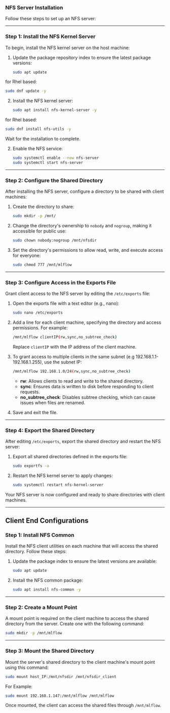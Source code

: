 ### NFS Server Installation

Follow these steps to set up an NFS server:

---

### Step 1: Install the NFS Kernel Server

To begin, install the NFS kernel server on the host machine:

1. Update the package repository index to ensure the latest package versions:
   ```bash
   sudo apt update
   ```
for Rhel based:
   ```bash
   sudo dnf update -y
   ```
2. Install the NFS kernel server:
   ```bash
   sudo apt install nfs-kernel-server -y
   ```
for Rhel based:
   ```bash
   sudo dnf install nfs-utils -y
   ```

   Wait for the installation to complete.

2. Enable the NFS service:
   ```bash
   sudo systemctl enable --now nfs-server
   sudo systemctl start nfs-server
   ```
   
---

### Step 2: Configure the Shared Directory

After installing the NFS server, configure a directory to be shared with client machines:

1. Create the directory to share:
   ```bash
   sudo mkdir -p /mnt/
   ```

2. Change the directory's ownership to `nobody` and `nogroup`, making it accessible for public use:
   ```bash
   sudo chown nobody:nogroup /mnt/nfsdir
   ```

3. Set the directory's permissions to allow read, write, and execute access for everyone:
   ```bash
   sudo chmod 777 /mnt/mlflow
   ```

---

### Step 3: Configure Access in the Exports File

Grant client access to the NFS server by editing the `/etc/exports` file:

1. Open the exports file with a text editor (e.g., nano):
   ```bash
   sudo nano /etc/exports
   ```

2. Add a line for each client machine, specifying the directory and access permissions. For example:
   ```bash
   /mnt/mlflow clientIP(rw,sync,no_subtree_check)
   ```
   Replace `clientIP` with the IP address of the client machine.

3. To grant access to multiple clients in the same subnet (e.g 192.168.1.1-192.168.1.255), use the subnet IP:
   ```bash
   /mnt/mlflow 192.168.1.0/24(rw,sync,no_subtree_check)
   ```

   - **rw**: Allows clients to read and write to the shared directory.
   - **sync**: Ensures data is written to disk before responding to client requests.
   - **no_subtree_check**: Disables subtree checking, which can cause issues when files are renamed.

4. Save and exit the file.

---

### Step 4: Export the Shared Directory

After editing `/etc/exports`, export the shared directory and restart the NFS server:

1. Export all shared directories defined in the exports file:
   ```bash
   sudo exportfs -a
   ```

2. Restart the NFS kernel server to apply changes:
   ```bash
   sudo systemctl restart nfs-kernel-server
   ```

Your NFS server is now configured and ready to share directories with client machines.

---

## Client End Configurations

### Step 1: Install NFS Common

Install the NFS client utilities on each machine that will access the shared directory. Follow these steps:

1. Update the package index to ensure the latest versions are available:
   ```bash
   sudo apt update
   ```

2. Install the NFS common package:
   ```bash
   sudo apt install nfs-common -y
   ```

---

### Step 2: Create a Mount Point

A mount point is required on the client machine to access the shared directory from the server. Create one with the following command:

```bash
sudo mkdir -p /mnt/mlflow
```

---

### Step 3: Mount the Shared Directory

Mount the server's shared directory to the client machine's mount point using this command:

```bash
sudo mount host_IP:/mnt/nfsdir /mnt/nfsdir_client
```
For Example:

```bash
sudo mount 192.168.1.147:/mnt/mlflow /mnt/mlflow
```

Once mounted, the client can access the shared files through `/mnt/mlflow`.
